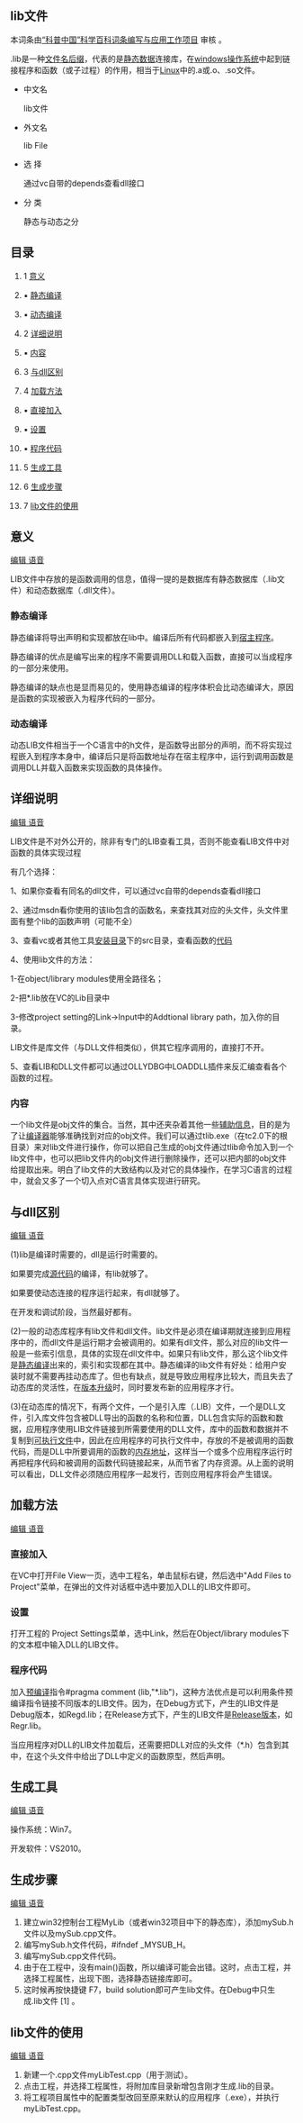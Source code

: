 ## lib文件

本词条由[“科普中国”科学百科词条编写与应用工作项目](https://baike.baidu.com/science) 审核 。

.lib是一种[文件名后缀](https://baike.baidu.com/item/文件名后缀/8299429)，代表的是[静态数据](https://baike.baidu.com/item/静态数据/10528956)连接库，在[windows操作系统](https://baike.baidu.com/item/windows操作系统/852149)中起到链接程序和函数（或子过程）的作用，相当于[Linux](https://baike.baidu.com/item/Linux)中的.a或.o、.so文件。

- 中文名

  lib文件

- 外文名

  lib File

- 选  择

  通过vc自带的depends查看dll接口

- 分  类

  静态与动态之分

## 目录

1. 1 [意义](https://baike.baidu.com/item/lib文件/2108657#1)
2. ▪ [静态编译](https://baike.baidu.com/item/lib文件/2108657#1_1)
3. ▪ [动态编译](https://baike.baidu.com/item/lib文件/2108657#1_2)
4. 2 [详细说明](https://baike.baidu.com/item/lib文件/2108657#2)
5. ▪ [内容](https://baike.baidu.com/item/lib文件/2108657#2_1)

1. 3 [与dll区别](https://baike.baidu.com/item/lib文件/2108657#3)
2. 4 [加载方法](https://baike.baidu.com/item/lib文件/2108657#4)
3. ▪ [直接加入](https://baike.baidu.com/item/lib文件/2108657#4_1)
4. ▪ [设置](https://baike.baidu.com/item/lib文件/2108657#4_2)
5. ▪ [程序代码](https://baike.baidu.com/item/lib文件/2108657#4_3)

1. 5 [生成工具](https://baike.baidu.com/item/lib文件/2108657#5)
2. 6 [生成步骤](https://baike.baidu.com/item/lib文件/2108657#6)
3. 7 [lib文件的使用](https://baike.baidu.com/item/lib文件/2108657#7)

## 意义

[编辑](javascript:;)[ 语音](javascript:;)

LIB文件中存放的是函数调用的信息，值得一提的是数据库有静态数据库（.lib文件）和动态数据库（.dll文件）。

### 静态编译

静态编译将导出声明和实现都放在lib中。编译后所有代码都嵌入到[宿主程序](https://baike.baidu.com/item/宿主程序)。

静态编译的优点是编写出来的程序不需要调用DLL和载入函数，直接可以当成程序的一部分来使用。

静态编译的缺点也是显而易见的，使用静态编译的程序体积会比动态编译大，原因是函数的实现被嵌入为程序代码的一部分。

### 动态编译

动态LIB文件相当于一个C语言中的h文件，是函数导出部分的声明，而不将实现过程嵌入到程序本身中，编译后只是将函数地址存在宿主程序中，运行到调用函数是调用DLL并载入函数来实现函数的具体操作。

## 详细说明

[编辑](javascript:;)[ 语音](javascript:;)

LIB文件是不对外公开的，除非有专门的LIB查看工具，否则不能查看LIB文件中对函数的具体实现过程

有几个选择：

1、如果你查看有同名的dll文件，可以通过vc自带的depends查看dll接口

2、通过msdn看你使用的该lib包含的函数名，来查找其对应的头文件，头文件里面有整个lib的函数声明（可能不全）

3、查看vc或者其他工具[安装目录](https://baike.baidu.com/item/安装目录)下的src目录，查看函数的[代码](https://baike.baidu.com/item/代码)

4、使用lib文件的方法：

1-在object/library modules使用全路径名；

2-把*.lib放在VC的Lib目录中

3-修改project setting的Link->Input中的Addtional library path，加入你的目录。

LIB文件是库文件（与DLL文件相类似），供其它程序调用的，直接打不开。

5、查看LIB和DLL文件都可以通过OLLYDBG中LOADDLL插件来反汇编查看各个函数的过程。

### 内容

一个lib文件是obj文件的集合。当然，其中还夹杂着其他一些[辅助信息](https://baike.baidu.com/item/辅助信息)，目的是为了让[编译器](https://baike.baidu.com/item/编译器)能够准确找到对应的obj文件。我们可以通过tlib.exe（在tc2.0下的根目录）来对lib文件进行操作，你可以把自己生成的obj文件通过tlib命令加入到一个lib文件中，也可以把lib文件内的obj文件进行删除操作，还可以把内部的obj文件给提取出来。明白了lib文件的大致结构以及对它的具体操作，在学习C语言的过程中，就会又多了一个切入点对C语言具体实现进行研究。

## 与dll区别

[编辑](javascript:;)[ 语音](javascript:;)

(1)lib是编译时需要的，dll是运行时需要的。

如果要完成[源代码](https://baike.baidu.com/item/源代码)的编译，有lib就够了。

如果要使动态连接的程序运行起来，有dll就够了。

在开发和调试阶段，当然最好都有。

(2)一般的动态库程序有lib文件和dll文件。lib文件是必须在编译期就连接到应用程序中的，而dll文件是运行期才会被调用的。如果有dll文件，那么对应的lib文件一般是一些索引信息，具体的实现在dll文件中。如果只有lib文件，那么这个lib文件是[静态编译](https://baike.baidu.com/item/静态编译)出来的，索引和实现都在其中。静态编译的lib文件有好处：给用户安装时就不需要再挂动态库了。但也有缺点，就是导致应用程序比较大，而且失去了动态库的灵活性，在[版本升级](https://baike.baidu.com/item/版本升级)时，同时要发布新的应用程序才行。

(3)在动态库的情况下，有两个文件，一个是引入库（.LIB）文件，一个是DLL文件，引入库文件包含被DLL导出的函数的名称和位置，DLL包含实际的函数和数据，应用程序使用LIB文件链接到所需要使用的DLL文件，库中的函数和数据并不复制到[可执行文件](https://baike.baidu.com/item/可执行文件)中，因此在应用程序的可执行文件中，存放的不是被调用的函数代码，而是DLL中所要调用的函数的[内存地址](https://baike.baidu.com/item/内存地址)，这样当一个或多个应用程序运行时再把程序代码和被调用的函数代码链接起来，从而节省了内存资源。从上面的说明可以看出，DLL文件必须随应用程序一起发行，否则应用程序将会产生错误。

## 加载方法

[编辑](javascript:;)[ 语音](javascript:;)

### 直接加入

在VC中打开File View一页，选中工程名，单击鼠标右键，然后选中"Add Files to Project"菜单，在弹出的文件对话框中选中要加入DLL的LIB文件即可。

### 设置

打开工程的 Project Settings菜单，选中Link，然后在Object/library modules下的文本框中输入DLL的LIB文件。

### 程序代码

加入[预编译](https://baike.baidu.com/item/预编译)指令#pragma comment (lib,"*.lib")，这种方法优点是可以利用条件预编译指令链接不同版本的LIB文件。因为，在Debug方式下，产生的LIB文件是Debug版本，如Regd.lib；在Release方式下，产生的LIB文件是[Release版本](https://baike.baidu.com/item/Release版本/6497294)，如Regr.lib。

当应用程序对DLL的LIB文件加载后，还需要把DLL对应的头文件（*.h）包含到其中，在这个头文件中给出了DLL中定义的函数原型，然后声明。

## 生成工具

[编辑](javascript:;)[ 语音](javascript:;)

操作系统：Win7。

开发软件：VS2010。

## 生成步骤

[编辑](javascript:;)[ 语音](javascript:;)

1. 建立win32控制台工程MyLib（或者win32项目中下的静态库），添加mySub.h文件以及mySub.cpp文件。
2. 编写mySub.h文件代码，#ifndef _MYSUB_H。
3. 编写mySub.cpp文件代码。
4. 由于在工程中，没有main()函数，所以编译可能会出错。这时，点击工程，并选择工程属性，出现下图，选择静态链接库即可。
5. 这时候再按快捷键 F7，build solution即可产生lib文件。在Debug中只生成.lib文件 [1] 。

## lib文件的使用

[编辑](javascript:;)[ 语音](javascript:;)

1. 新建一个.cpp文件myLibTest.cpp（用于测试）。
2. 点击工程，并选择工程属性，将附加库目录新增包含刚才生成.lib的目录。
3. 将工程项目属性中的配置类型改回至原来默认的应用程序（.exe），并执行myLibTest.cpp。
